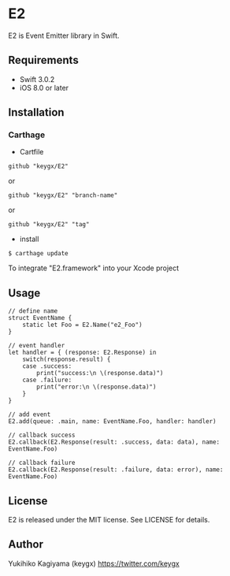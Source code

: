 # E2

E2 is Event Emitter library in Swift.

## Requirements
- Swift 3.0.2
- iOS 8.0 or later

## Installation

### Carthage

* Cartfile

```Cartfile
github "keygx/E2"
```
or

```Cartfile
github "keygx/E2" "branch-name"
```
or

```Cartfile
github "keygx/E2" "tag"
```

* install

```
$ carthage update
```
To integrate "E2.framework" into your Xcode project

## Usage

```
// define name
struct EventName {
    static let Foo = E2.Name("e2_Foo")
}
```

```
// event handler
let handler = { (response: E2.Response) in
    switch(response.result) {
    case .success:
        print("success:\n \(response.data)")
    case .failure:
        print("error:\n \(response.data)")
    }
}

// add event
E2.add(queue: .main, name: EventName.Foo, handler: handler)
```

```
// callback success
E2.callback(E2.Response(result: .success, data: data), name: EventName.Foo)

// callback failure
E2.callback(E2.Response(result: .failure, data: error), name: EventName.Foo)
```


## License

E2 is released under the MIT license. See LICENSE for details.

## Author

Yukihiko Kagiyama (keygx) <https://twitter.com/keygx>
